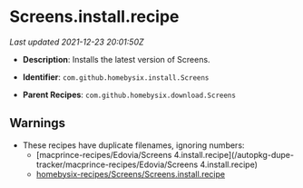 # Screens.install.recipe

_Last updated 2021-12-23 20:01:50Z_

- **Description**: Installs the latest version of Screens.

- **Identifier**: `com.github.homebysix.install.Screens`

- **Parent Recipes**: `com.github.homebysix.download.Screens`


## Warnings

- These recipes have duplicate filenames, ignoring numbers:
    - [macprince-recipes/Edovia/Screens 4.install.recipe](/autopkg-dupe-tracker/macprince-recipes/Edovia/Screens 4.install.recipe)
    - [homebysix-recipes/Screens/Screens.install.recipe](/autopkg-dupe-tracker/homebysix-recipes/Screens/Screens.install.recipe)